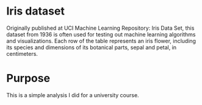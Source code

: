 # Iris dataset
Originally published at UCI Machine Learning Repository: Iris Data Set, this dataset from 1936 is often used for testing out machine learning algorithms and visualizations. 
Each row of the table represents an iris flower, including its species and dimensions of its botanical parts, sepal and petal, in centimeters.

# Purpose
This is a simple analysis I did for a university course.

